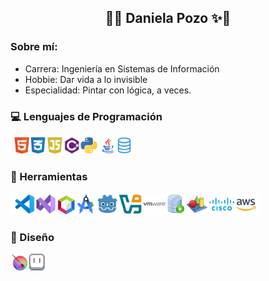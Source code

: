 <h2 align="center">🌸✨ Daniela Pozo ✨🌸</h2>

### Sobre mí:
<p align="left">
<ul>
  <li>Carrera: Ingeniería en Sistemas de Información</li>
  <li>Hobbie: Dar vida a lo invisible</li>
  <li>Especialidad: Pintar con lógica, a veces.</li>
</ul>


### 💻 Lenguajes de Programación
<p align="left">
<img src="./lenguajes.png" alt="Lenguajes" width="200"/>
</p>

### 🧰 Herramientas
<p align="left">
<img src="./herramientas.png" alt="Herramientas" width="400"/>
</p>

### 🎨 Diseño
<p align="left">
<img src="./diseno.png" alt="Diseño" width="55"/>
</p>
